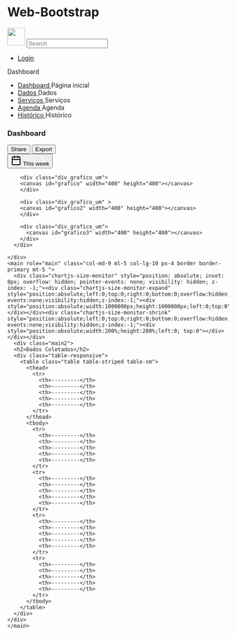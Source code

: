 # Web-Bootstrap

<!DOCTYPE html>
<html lang="en">
<head>
  <meta charset="UTF-8">
  <meta http-equiv="X-UA-Compatible" content="IE=edge">
  <link rel="stylesheet" type="text/css" href="./style-main.css">
  <link rel="stylesheet" type="text/css" href="./fix-style.css">
  <link rel="java_charts" type="text/js" href="./charts.js">
  <link rel="java_boots" type="text/js" href="./bootstrap.js">
  <link rel="stylesheet" type="text/css" href="./outrocss.css">
  <link rel="stylesheet" href='https://unpkg.com/boxicons@2.0.7/css/boxicons.min.css'>
  <link rel="stylesheet" href="https://cdn.jsdelivr.net/npm/bootstrap@4.6.1/dist/css/bootstrap.min.css">

  <script src="path/to/chartjs/dist/chart.js"></script>



  <script src="https://cdn.jsdelivr.net/npm/chart.js"></script>
  <link rel="stylesheet" href="https://cdn.jsdelivr.net/npm/bootstrap@4.3.1/dist/css/bootstrap.min.css" integrity="sha384-ggOyR0iXCbMQv3Xipma34MD+dH/1fQ784/j6cY/iJTQUOhcWr7x9JvoRxT2MZw1T" crossorigin="anonymous">
  <title>Web's</title>
</head>

<body>
  <nav class="navbar navbar-dark flex-md-nowrap p-0 shadow p-2">
    <a class="navbar-brand col-sm-3 col-md-2 mr-0" href="home_page.html">
      <img src="https://mlogu6g7z5ex.i.optimole.com/BZeHsdU.RF8R~518a6/w:500/h:159/q:90/https://facens.br/wp-content/uploads/2021/03/logo-f-b.png"    class="imgnav" height="40px"></a>
    <input class="form-control form-control-dark w-100" type="text" placeholder="Search" aria-label="Search">
    <ul class="navbar-nav px-3">
      <li class="nav-item text-nowrap">
        <a class="nav-link text-white" href="#">Login</a>
      </li>
    </ul>
  </nav>
  <nav class="container-fluid">
    <div class="sidebar">
      <div class="logo-details">
          <div class="logo_name">Dashboard</div>
          <i class='bx bx-menu' id="btn"></i>
      </div>
      <ul class="nav-list">
          <li>
              <a href="index.html">
                  <i class='bx bx-bar-chart'></i>
                  <span class="links_name" id="start-page">Dashboard</span>
              </a>
              <span class="tooltip">Página inicial</span>
          </li>
          <li>
              <a href="#">
                <i class="bx bx-data"></i>
                  <span class="links_name">Dados</span>
              </a>
              <span class="tooltip">Dados</span>
          </li>
          <li>
              <a href="{% url 'novo_servico' %}">
                  <i class='bx bx-chat'></i>
                  <span class="links_name">Serviços</span>
              </a>
              <span class="tooltip">Serviços</span>
          </li>
          <li>
              <a href="#">
                  <i class='bx bx-folder'></i>
                  <span class="links_name">Agenda</span>
              </a>
              <span class="tooltip">Agenda</span>
          </li>
          <li>
              <a href="#">
                  <i class='bx bx-cog'></i>
                  <span class="links_name">Histórico</span>
              </a>
              <span class="tooltip">Histórico</span>
          </li>
      </ul>
  </div>
  <section class="home-section">
      <div class="coluna-dash d-flex">
        <div class="coluna-dash-inf">
        <h1 class="h2-dash">Dashboard</h1>
        <div class="btn-toolbar mb-2 mb-md-0">
          <div class="btn-group mr-2 pl-2 pt-1">
            <button type="button" class="btn btn-sm btn-outline-secondary">Share</button>
            <button type="button" class="btn btn-sm btn-outline-secondary">Export</button>
          </div>
          <button type="button" class="btn btn-sm btn-outline-secondary dropdown-toggle">
            <svg xmlns="http://www.w3.org/2000/svg" width="24" height="24" viewBox="0 0 24 24" fill="none" stroke="currentColor" stroke-width="2" stroke-linecap="round" stroke-linejoin="round" class="feather feather-calendar"><rect x="3" y="4" width="18" height="18" rx="2" ry="2"></rect><line x1="16" y1="2" x2="16" y2="6"></line><line x1="8" y1="2" x2="8" y2="6"></line><line x1="3" y1="10" x2="21" y2="10"></line></svg>
            This week
          </button>
        </div>
      </div>
      <div class="div_grafico_1">

        <div class="div_grafico_um">
        <canvas id="grafico" width="400" height="400"></canvas>
        </div>

        <div class="div_grafico_um" >
        <canvas id="grafico2" width="400" height="400"></canvas>
        </div>

        <div class="div_grafico_um">
          <canvas id="grafico3" width="400" height="400"></canvas>
        </div>
      </div>

    </div>
    <main role="main" class="col-md-9 ml-5 col-lg-10 px-4 border border-primary mt-5 ">
      <div class="chartjs-size-monitor" style="position: absolute; inset: 0px; overflow: hidden; pointer-events: none; visibility: hidden; z-index: -1;"><div class="chartjs-size-monitor-expand" style="position:absolute;left:0;top:0;right:0;bottom:0;overflow:hidden;pointer-events:none;visibility:hidden;z-index:-1;"><div style="position:absolute;width:1000000px;height:1000000px;left:0;top:0"></div></div><div class="chartjs-size-monitor-shrink" style="position:absolute;left:0;top:0;right:0;bottom:0;overflow:hidden;pointer-events:none;visibility:hidden;z-index:-1;"><div style="position:absolute;width:200%;height:200%;left:0; top:0"></div></div></div>
      <div class="main2">
      <h2>Dados Coletados</h2>
      <div class="table-responsive">
        <table class="table table-striped table-sm">
          <thead>
            <tr>
              <th>---------</th>
              <th>---------</th>
              <th>---------</th>
              <th>---------</th>
              <th>---------</th>
            </tr>
          </thead>
          <tbody>
            <tr>
              <th>---------</th>
              <th>---------</th>
              <th>---------</th>
              <th>---------</th>
              <th>---------</th>
            </tr>
            <tr>
              <th>---------</th>
              <th>---------</th>
              <th>---------</th>
              <th>---------</th>
              <th>---------</th>
            </tr>
            <tr>
              <th>---------</th>
              <th>---------</th>
              <th>---------</th>
              <th>---------</th>
              <th>---------</th>
            </tr>
            <tr>
              <th>---------</th>
              <th>---------</th>
              <th>---------</th>
              <th>---------</th>
              <th>---------</th>
            </tr>
          </tbody>
        </table>
      </div>
    </div>
    </main> 
  </section>
  </nav>
</body>
<script>
  let grafico_1 = document.getElementById('grafico');
  let grafico = new Chart(grafico_1, {
      type: 'line',
      data: {
          labels: ['Red', 'Blue', 'Yellow', 'Green', 'Purple', 'Orange'],
          datasets: [{
              label: '# of Votes',
              data: [50, 90, 50, 100, 75, 46],
              backgroundColor: [
                  'rgba(255, 99, 132, 0.2)',
                  'rgba(54, 162, 235, 0.2)',
                  'rgba(255, 206, 86, 0.2)',
                  'rgba(75, 192, 192, 0.2)',
                  'rgba(153, 102, 255, 0.2)',
                  'rgba(255, 159, 64, 0.2)'
              ],
              borderColor: [
                  'rgba(255, 99, 132, 1)',
                  'rgba(54, 162, 235, 1)',
                  'rgba(255, 206, 86, 1)',
                  'rgba(75, 192, 192, 1)',
                  'rgba(153, 102, 255, 1)',
                  'rgba(255, 159, 64, 1)'
              ],
              borderWidth: 1
          }]
      },
      options: {
          scales: {
              y: {
                  beginAtZero: true
              }
          }
      }
  });

  let grafico3 = document.getElementById('grafico3');
  let grafico_3 = new Chart(grafico3, {
      type: 'pie',
      data: {
          labels: ['Red', 'Blue', 'Yellow', 'Green', 'Purple', 'Orange'],
          datasets: [{
              label: '# of Votes',
              data: [12, 19, 3, 5, 2, 3],
              backgroundColor: [
                  'rgba(255, 99, 132, 0.2)',
                  'rgba(54, 162, 235, 0.2)',
                  'rgba(255, 206, 86, 0.2)',
                  'rgba(75, 192, 192, 0.2)',
                  'rgba(153, 102, 255, 0.2)',
                  'rgba(255, 159, 64, 0.2)'
              ],
              borderColor: [
                  'rgba(255, 99, 132, 1)',
                  'rgba(54, 162, 235, 1)',
                  'rgba(255, 206, 86, 1)',
                  'rgba(75, 192, 192, 1)',
                  'rgba(153, 102, 255, 1)',
                  'rgba(255, 159, 64, 1)'
              ],
              borderWidth: 1
          }]
      },
      options: {
          scales: {
              y: {
                  beginAtZero: true
              }
          }
      }
  });

  let grafico2 = document.getElementById('grafico2');
  let grafico_2 = new Chart(grafico2, {
      type: 'bar',
      data: {
          labels: ['Red', 'Blue', 'Yellow', 'Green', 'Purple', 'Orange'],
          datasets: [{
              label: '# of Votes',
              data: [12, 19, 3, 5, 2, 3],
              backgroundColor: [
                  'rgba(255, 99, 132, 0.2)',
                  'rgba(54, 162, 235, 0.2)',
                  'rgba(255, 206, 86, 0.2)',
                  'rgba(75, 192, 192, 0.2)',
                  'rgba(153, 102, 255, 0.2)',
                  'rgba(255, 159, 64, 0.2)'
              ],
              borderColor: [
                  'rgba(255, 99, 132, 1)',
                  'rgba(54, 162, 235, 1)',
                  'rgba(255, 206, 86, 1)',
                  'rgba(75, 192, 192, 1)',
                  'rgba(153, 102, 255, 1)',
                  'rgba(255, 159, 64, 1)'
              ],
              borderWidth: 1
          }]
      },
      options: {
          scales: {
              y: {
                  beginAtZero: true
              }
          }
      }
  });
  </script>
  <script>
let sidebar = document.querySelector(".sidebar");
let closeBtn = document.querySelector("#btn");
let searchBtn = document.querySelector(".bx-search");
let dashlet = document.querySelector(".h2-dash")

closeBtn.addEventListener("click", ()=>{
    sidebar.classList.toggle("open");
    menuBtnChange();
});

searchBtn.addEventListener("click", ()=>{ 
    sidebar.classList.toggle("open");
    menuBtnChange();
});

function menuBtnChange() {
if(sidebar.classList.contains("open")){
  closeBtn.classList.replace("bx-menu", "bx-x");
  dashlet.classList.replace("h2-dash", "h2-dash-sum");
}else {
    closeBtn.classList.replace("bx-x","bx-menu");
    dashlet.classList.replace("h2-dash-sum", "h2-dash");
}
}
  </script>
</html>